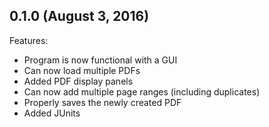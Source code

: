 ## 0.1.0 (August 3, 2016)

Features:

- Program is now functional with a GUI
- Can now load multiple PDFs
- Added PDF display panels
- Can now add multiple page ranges (including duplicates)
- Properly saves the newly created PDF
- Added JUnits